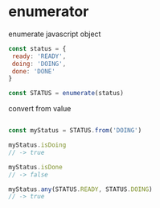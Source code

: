 # enumerator
 enumerate javascript object

 ```javascript
const status = {
  ready: 'READY',
  doing: 'DOING',
  done: 'DONE'
}

const STATUS = enumerate(status)
 ```

convert from value

```javascript

const myStatus = STATUS.from('DOING')

myStatus.isDoing
// -> true

myStatus.isDone
// -> false

myStatus.any(STATUS.READY, STATUS.DOING)
// -> true
```
